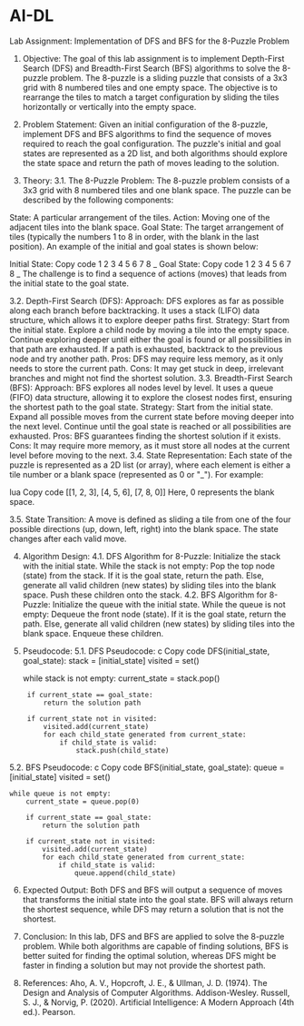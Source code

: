 # AI-DL
Lab Assignment: Implementation of DFS and BFS for the 8-Puzzle Problem
1. Objective:
The goal of this lab assignment is to implement Depth-First Search (DFS) and Breadth-First Search (BFS) algorithms to solve the 8-puzzle problem. The 8-puzzle is a sliding puzzle that consists of a 3x3 grid with 8 numbered tiles and one empty space. The objective is to rearrange the tiles to match a target configuration by sliding the tiles horizontally or vertically into the empty space.

2. Problem Statement:
Given an initial configuration of the 8-puzzle, implement DFS and BFS algorithms to find the sequence of moves required to reach the goal configuration. The puzzle's initial and goal states are represented as a 2D list, and both algorithms should explore the state space and return the path of moves leading to the solution.

3. Theory:
3.1. The 8-Puzzle Problem:
The 8-puzzle problem consists of a 3x3 grid with 8 numbered tiles and one blank space. The puzzle can be described by the following components:

State: A particular arrangement of the tiles.
Action: Moving one of the adjacent tiles into the blank space.
Goal State: The target arrangement of tiles (typically the numbers 1 to 8 in order, with the blank in the last position).
An example of the initial and goal states is shown below:

Initial State:
Copy code
1 2 3
4 5 6
7 8 _
Goal State:
Copy code
1 2 3
4 5 6
7 8 _
The challenge is to find a sequence of actions (moves) that leads from the initial state to the goal state.

3.2. Depth-First Search (DFS):
Approach: DFS explores as far as possible along each branch before backtracking. It uses a stack (LIFO) data structure, which allows it to explore deeper paths first.
Strategy:
Start from the initial state.
Explore a child node by moving a tile into the empty space.
Continue exploring deeper until either the goal is found or all possibilities in that path are exhausted.
If a path is exhausted, backtrack to the previous node and try another path.
Pros: DFS may require less memory, as it only needs to store the current path.
Cons: It may get stuck in deep, irrelevant branches and might not find the shortest solution.
3.3. Breadth-First Search (BFS):
Approach: BFS explores all nodes level by level. It uses a queue (FIFO) data structure, allowing it to explore the closest nodes first, ensuring the shortest path to the goal state.
Strategy:
Start from the initial state.
Expand all possible moves from the current state before moving deeper into the next level.
Continue until the goal state is reached or all possibilities are exhausted.
Pros: BFS guarantees finding the shortest solution if it exists.
Cons: It may require more memory, as it must store all nodes at the current level before moving to the next.
3.4. State Representation:
Each state of the puzzle is represented as a 2D list (or array), where each element is either a tile number or a blank space (represented as 0 or "_"). For example:

lua
Copy code
[[1, 2, 3],
 [4, 5, 6],
 [7, 8, 0]]
Here, 0 represents the blank space.

3.5. State Transition:
A move is defined as sliding a tile from one of the four possible directions (up, down, left, right) into the blank space. The state changes after each valid move.

4. Algorithm Design:
4.1. DFS Algorithm for 8-Puzzle:
Initialize the stack with the initial state.
While the stack is not empty:
Pop the top node (state) from the stack.
If it is the goal state, return the path.
Else, generate all valid children (new states) by sliding tiles into the blank space.
Push these children onto the stack.
4.2. BFS Algorithm for 8-Puzzle:
Initialize the queue with the initial state.
While the queue is not empty:
Dequeue the front node (state).
If it is the goal state, return the path.
Else, generate all valid children (new states) by sliding tiles into the blank space.
Enqueue these children.
5. Pseudocode:
5.1. DFS Pseudocode:
c
Copy code
DFS(initial_state, goal_state):
    stack = [initial_state]
    visited = set()

    while stack is not empty:
        current_state = stack.pop()

        if current_state == goal_state:
            return the solution path

        if current_state not in visited:
            visited.add(current_state)
            for each child_state generated from current_state:
                if child_state is valid:
                    stack.push(child_state)
5.2. BFS Pseudocode:
c
Copy code
BFS(initial_state, goal_state):
    queue = [initial_state]
    visited = set()

    while queue is not empty:
        current_state = queue.pop(0)

        if current_state == goal_state:
            return the solution path

        if current_state not in visited:
            visited.add(current_state)
            for each child_state generated from current_state:
                if child_state is valid:
                    queue.append(child_state)
6. Expected Output:
Both DFS and BFS will output a sequence of moves that transforms the initial state into the goal state. BFS will always return the shortest sequence, while DFS may return a solution that is not the shortest.

7. Conclusion:
In this lab, DFS and BFS are applied to solve the 8-puzzle problem. While both algorithms are capable of finding solutions, BFS is better suited for finding the optimal solution, whereas DFS might be faster in finding a solution but may not provide the shortest path.

8. References:
Aho, A. V., Hopcroft, J. E., & Ullman, J. D. (1974). The Design and Analysis of Computer Algorithms. Addison-Wesley.
Russell, S. J., & Norvig, P. (2020). Artificial Intelligence: A Modern Approach (4th ed.). Pearson.

